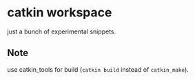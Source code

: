 # catkin workspace

just a bunch of experimental snippets.

## Note
use catkin\_tools for build (`catkin build` instead of `catkin_make`).

